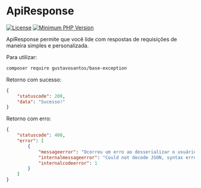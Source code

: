 # ApiResponse

[![License](https://img.shields.io/badge/license-MIT-green)](https://github.com/GustavoSantosBr/)
[![Minimum PHP Version](https://img.shields.io/badge/php-%5E7.3.6-blue)](https://php.net/)

 ApiResponse permite que você lide com respostas de requisições
 de maneira simples e personalizada.

Para utilizar:
```bash
composer require gustavosantos/base-exception
```

Retorno com sucesso:
```json
{
    "statuscode": 200,
    "data": "Sucesso!"
}
```

Retorno com erro:
```json
{
    "statuscode": 400,  
    "error": [
        {
            "messageerror": "Ocorreu um erro ao desserializar o usuário!",
            "internalmessageerror": "Could not decode JSON, syntax error - malformed JSON.",
            "internalcodeerror": 1
        }
    ]
}
```